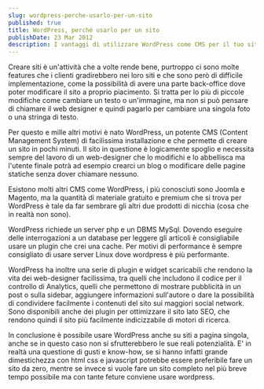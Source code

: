 ```yaml
---
slug: wordpress-perche-usarlo-per-un-sito
published: true
title: WordPress, perché usarlo per un sito
publishDate: 23 Mar 2012
description: I vantaggi di utilizzare WordPress come CMS per il tuo sito web
---
```


Creare siti è un'attività che a volte rende bene, purtroppo ci sono molte features che i clienti gradirebbero nei loro siti e che sono però di difficile implementazione, come la possibilità di avere una parte back-office dove poter modificare il sito a proprio piacimento. Si tratta per lo più di piccole modifiche come cambiare un testo o un'immagine, ma non si può pensare di chiamare il web designer e quindi pagarlo per cambiare una singola foto o una stringa di testo.

<!--more-->

Per questo e mille altri motivi è nato WordPress, un potente CMS (Content Management System) di facilissima installazione e che permette di creare un sito in pochi minuti. Il sito in questione è logicamente spoglio e necessita sempre del lavoro di un web-designer che lo modifichi e lo abbellisca ma l'utente finale potrà ad esempio crearci un blog o modificare delle pagine statiche senza dover chiamare nessuno.

Esistono molti altri CMS come WordPress, i più conosciuti sono Joomla e Magento, ma la quantità di materiale gratuito e premium che si trova per WordPress è tale da far sembrare gli altri due prodotti di nicchia (cosa che in realtà non sono).

WordPress richiede un server php e un DBMS MySql. Dovendo eseguire delle interrogazioni a un database per leggere gli articoli è consigliabile usare un plugin che crei una cache. Per motivi di performance è sempre consigliato di usare server Linux dove wordpress è più performante.

WordPress ha inoltre una serie di plugin e widget scaricabili che rendono la vita dei web-designer facilissima, tra quelli che includono il codice per il controllo di Analytics, quelli che permettono di mostrare pubblicità in un post o sulla sidebar, aggiungere informazioni sull'autore o dare la possibilità di condividere facilmente i contenuti del sito sui maggiori social network. Sono disponibili anche dei plugin per ottimizzare il sito lato SEO, che rendono quindi il sito più facilmente indicizzabile di motori di ricerca.

In conclusione è possibile usare WordPress anche su siti a pagina singola, anche se in questo caso non si sfrutterebbero le sue reali potenzialità. E' in realtà una questione di gusti e know-how, se si hanno infatti grande dimestichezza con html css e javascript potrebbe essere preferibile fare un sito da zero, mentre se invece si vuole fare un sito completo nel più breve tempo possibile ma con tante feture conviene usare wordpress.
